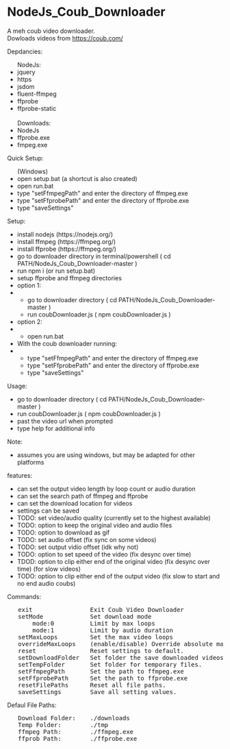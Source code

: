 # NodeJs_Coub_Downloader
 A meh coub video downloader.</br>
 Dowloads videos from https://coub.com/ </br>

Depdancies:</br>
<ul>
 NodeJs:
 <li>jquery</li>
 <li>https</li>
 <li>jsdom</li>
 <li>fluent-ffmpeg</li>
 <li>ffprobe</li>
 <li>ffprobe-static</li>
 </br>
 Downloads:
 <li>NodeJs</li>
 <li>ffprobe.exe</li>
 <li>fmpeg.exe</li>
</ul>

Quick Setup:
<ul>
 (Windows)
 <li>open setup.bat (a shortcut is also created)</li>
 <li>open run.bat</li>
 <li>type "setFfmpegPath" and enter the directory of ffmpeg.exe</li>
 <li>type "setFfprobePath" and enter the directory of ffprobe.exe</li>
 <li>type "saveSettings"</li>
</ul>

Setup:
<ul>
 <li>install nodejs  (https://nodejs.org/)</li>
 <li>install ffmpeg  (https://ffmpeg.org/)</li>
 <li>install ffprobe (https://ffmpeg.org/)</li>
 <li>go to downloader directory in terminal/powershell ( cd PATH/NodeJs_Coub_Downloader-master )</li>
 <li>run npm i (or run setup.bat)</li>
 <li>setup ffprobe and ffmpeg directories</li>
 <li>option 1:</li>
 <li><ul>
  <li>go to downloader directory ( cd PATH/NodeJs_Coub_Downloader-master )</li>
  <li>run coubDownloader.js ( npm coubDownloader.js )</li>
 </ul></li>
 <li>option 2:</li>
 <li><ul>
  <li>open run.bat</li>
 </ul></li>
 <li>With the coub downloader running:</li>
 <li><ul>
  <li>type "setFfmpegPath" and enter the directory of ffmpeg.exe</li>
  <li>type "setFfprobePath" and enter the directory of ffprobe.exe</li>
  <li>type "saveSettings"</li>
 </ul></li>
</ul>
 
      
Usage:
 - go to downloader directory ( cd PATH/NodeJs_Coub_Downloader-master )
 - run coubDownloader.js ( npm coubDownloader.js )
 - past the video url when prompted
 - type help for additional info

Note:
 - assumes you are using windows, but may be adapted for other platforms

features:
 - can set the output video length by loop count or audio duration
 - can set the search path of ffmpeg and ffprobe
 - can set the download location for videos
 - settings can be saved
 - TODO: set video/audio quality (currently set to the highest available)
 - TODO: option to keep the original video and audio files
 - TODO: option to download as gif
 - TODO: set audio offset (fix sync on some videos)
 - TODO: set output vidio offset (idk why not)
 - TODO: option to set speed of the video (fix desync over time)
 - TDOD: option to clip either end of the original video (fix desync over time) (for slow videos)
 - TODO: option to clip either end of the output video (fix slow to start and no end audio coubs)
        
Commands:
<pre>
   exit                Exit Coub Video Downloader
   setMode             Set download mode
       mode:0          Limit by max loops
       mode:1          Limit by audio duration
   setMaxLoops         Set the max video loops
   overrideMaxLoops    (enable/disable) Override absolute max loops
   reset               Reset settings to default.
   setDownloadFolder   Set folder the save downloaded videos to.
   setTempFolder       Set folder for temporary files.
   setFfmpegPath       Set the path to ffmpeg.exe
   setFfprobePath      Set the path to ffprobe.exe
   resetFilePaths      Reset all file paths.
   saveSettings        Save all setting values.
</pre>

Defaul File Paths:
<pre>
   Download Folder:    ./downloads
   Temp Folder:        ./tmp
   ffmpeg Path:        ./ffmpeg.exe
   ffprob Path:        ./ffprobe.exe
</pre>







